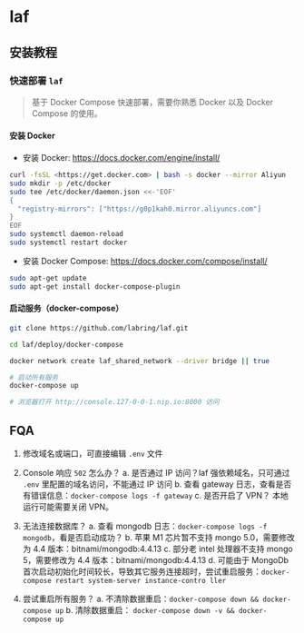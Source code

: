 # laf

## 安装教程

### 快速部署 `laf`

> 基于 Docker Compose 快速部署，需要你熟悉 Docker 以及 Docker Compose 的使用。

#### 安装 Docker

- 安装 Docker: <https://docs.docker.com/engine/install/>

```sh
curl -fsSL <https://get.docker.com> | bash -s docker --mirror Aliyun
sudo mkdir -p /etc/docker
sudo tee /etc/docker/daemon.json <<-'EOF'
{
  "registry-mirrors": ["https://g0p1kah0.mirror.aliyuncs.com"]
}
EOF
sudo systemctl daemon-reload
sudo systemctl restart docker
```

- 安装 Docker Compose: <https://docs.docker.com/compose/install/>

```sh
sudo apt-get update
sudo apt-get install docker-compose-plugin
```

#### 启动服务（docker-compose）

```sh
git clone https://github.com/labring/laf.git

cd laf/deploy/docker-compose

docker network create laf_shared_network --driver bridge || true

# 启动所有服务
docker-compose up

# 浏览器打开 http://console.127-0-0-1.nip.io:8000 访问
```

## FQA

1. 修改域名或端口，可直接编辑 `.env` 文件

2. Console 响应 `502` 怎么办？
   a. 是否通过 IP 访问？laf 强依赖域名，只可通过 `.env` 里配置的域名访问，不能通过 IP 访问
   b. 查看 gateway 日志，查看是否有错误信息：`docker-compose logs -f gateway`
   c. 是否开启了 VPN？ 本地运行可能需要关闭 VPN。

3. 无法连接数据库？
   a. 查看 mongodb 日志：`docker-compose logs -f mongodb`，看是否启动成功？
   b. 苹果 M1 芯片暂不支持 mongo 5.0，需要修改为 4.4 版本：bitnami/mongodb:4.4.13
   c. 部分老 intel 处理器不支持 mongo 5，需要修改为 4.4 版本：bitnami/mongodb:4.4.13
   d. 可能由于 MongoDb 首次启动初始化时间较长，导致其它服务连接超时，尝试重启服务：`docker-compose restart system-server instance-contro ller`

4. 尝试重启所有服务？
   a. 不清除数据重启：`docker-compose down && docker-compose up`
   b. 清除数据重启： `docker-compose down -v && docker-compose up`
